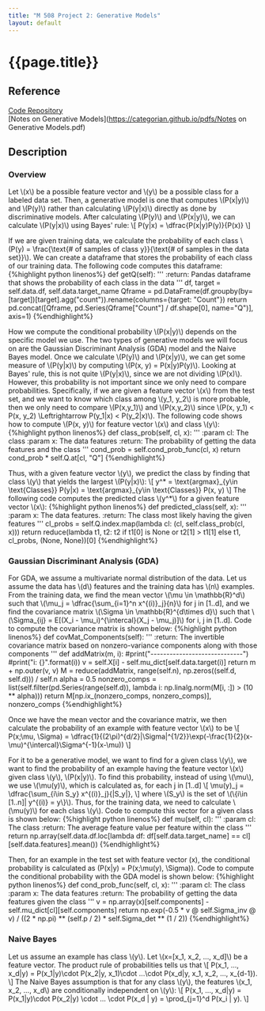 ```yaml
---
title: "M 508 Project 2: Generative Models"
layout: default
---
```

<h1>{{page.title}}</h1>

<h2>Reference</h2>

<a href = "https://github.com/CategorIAN/M508_HW2">Code Repository</a>\
[Notes on Generative Models](https://categorian.github.io/pdfs/Notes on Generative Models.pdf)

<h2>Description</h2>
<h3>Overview</h3>
<p>
Let \(x\) be a possible feature vector and \(y\) be a possible class for a labeled data set. Then, a generative model is one that computes \(P(x|y)\) and \(P(y)\) rather than calculating \(P(y|x)\) directly as done by discriminative models. After calculating \(P(y)\) and \(P(x|y)\), we can calculate \(P(y|x)\) using Bayes' rule:
\[
P(y|x) = \dfrac{P(x|y)P(y)}{P(x)}
\]
</p>

<p>
If we are given training data, we calculate the probability of each class \(P(y) = \frac{\text{# of samples of class y}}{\text{# of samples in the data set}}\). We can create a dataframe that stores the probability of each class of our training data. The following code computes this dataframe:
{%highlight python linenos%}
def getQ(self):
    '''
    :return: Pandas dataframe that shows the probability of each class in the data
    '''
    df, target = self.data.df, self.data.target_name
    Qframe = pd.DataFrame(df.groupby(by=[target])[target].agg("count")).rename(columns={target: "Count"})
    return pd.concat([Qframe, pd.Series(Qframe["Count"] / df.shape[0], name="Q")], axis=1)
{%endhighlight%}
</p>

<p>
How we compute the conditional probability \(P(x|y)\) depends on the specific model we use. The two types of generative models we will focus on are the Gaussian Discriminant Analysis (GDA) model and the Naive Bayes model. Once we calculate \(P(y)\) and \(P(x|y)\), we can get some measure of \(P(y|x)\) by computing \(P(x, y) = P(x|y)P(y)\). Looking at Bayes' rule, this is not quite \(P(y|x)\), since we are not dividing \(P(x)\). However, this probability is not important since we only need to compare probabilities. Specifically, if we are given a feature vector \(x\) from the test set, and we want to know which class among \(y_1, y_2\) is more probable, then we only need to compare \(P(x,y_1)\) and \(P(x,y_2)\) since \(P(x, y_1) < P(x, y_2) \Leftrightarrow P(y_1|x) < P(y_2|x)\). The following code shows how to compute \(P(x, y)\) for feature vector \(x\) and class \(y\):
{%highlight python linenos%}
def class_prob(self, cl, x):
    '''
    :param cl: The class
    :param x: The data features
    :return: The probability of getting the data features and the class
    '''
    cond_prob = self.cond_prob_func(cl, x)
    return cond_prob * self.Q.at[cl, "Q"]
{%endhighlight%}
</p>

<p>
Thus, with a given feature vector \(y\), we predict the class by finding that class \(y\) that yields the largest \(P(y|x)\):
\[
y^* = \text{argmax}_{y\in \text{Classes}} P(y|x) = \text{argmax}_{y\in \text{Classes}} P(x, y)
\]
The following code computes the predicted class \(y^*\) for a given feature vector \(x\):
{%highlight python linenos%}
def predicted_class(self, x):
    '''
    :param x: The data features.
    :return: The class most likely having the given features
    '''
    cl_probs = self.Q.index.map(lambda cl: (cl, self.class_prob(cl, x)))
    return reduce(lambda t1, t2: t2 if t1[0] is None or t2[1] > t1[1] else t1, cl_probs, (None, None))[0]
{%endhighlight%}
</p>
<h3>Gaussian Discriminant Analysis (GDA)</h3>
<p>
For GDA, we assume a multivariate normal distribution of the data. Let us assume the data has \(d\) features and the training data has \(n\) examples. From the training data, we find the mean vector \(\mu \in \mathbb{R}^d\) such that \(\mu_j = \dfrac{\sum_{i=1}^n x^{(i)}_j}{n}\) for j in [1..d], and we find the covariance matrix \(\Sigma \in \mathbb{R}^{d\times d}\) such that \(\Sigma_{ij} = E[(X_i - \mu_i)^{\intercal}(X_j - \mu_j)]\) for i, j in [1..d]. Code to compute the covariance matrix is shown below:
{%highlight python linenos%}
def covMat_Components(self):
    '''
    :return: The invertible covariance matrix based on nonzero-variance components along with those components
    '''
    def addMatrix(m, i):
        #print("-----------------------------")
        #print("i: {}".format(i))
        v = self.X[i] - self.mu_dict[self.data.target(i)]
        return m + np.outer(v, v)
    M = reduce(addMatrix, range(self.n), np.zeros((self.d, self.d))) / self.n
    alpha = 0.5
    nonzero_comps = list(self.filter(pd.Series(range(self.d)), lambda i: np.linalg.norm(M[i, :]) > (10 ** alpha)))
    return M[np.ix_(nonzero_comps, nonzero_comps)], nonzero_comps
{%endhighlight%}
</p>

<p>
Once we have the mean vector and the covariance matrix, we then calculate the probability of an example with feature vector \(x\) to be 
\[
    P(x;\mu, \Sigma) = \dfrac{1}{(2\pi)^{d/2}|\Sigma|^{1/2}}\exp(-\frac{1}{2}(x-\mu)^{\intercal}\Sigma^{-1}(x-\mu))
\]
</p>

<p>
For it to be a generative model, we want to find for a given class \(y\), we want to find the probability of an example having the feature vector \(x\) given class \(y\), \(P(x|y)\). To find this probability, instead of using \(\mu\), we use \(\mu(y)\), which is calculated as, for each j in [1..d] 
\[
\mu(y)_j = \dfrac{\sum_{i\in S_y} x^{(i)}_j}{|S_y|},
\]
where \(S_y\) is the set of \(\{i\in [1..n]| y^{(i)} = y\}\). Thus, for the training data, we need to calculate \(\mu(y)\) for each class \(y\). Code to compute this vector for a given class is shown below:
{%highlight python linenos%}
def mu(self, cl):
    '''
    :param cl: The class
    :return: The average feature value per feature within the class
    '''
    return np.array(self.data.df.loc[lambda df: df[self.data.target_name] == cl][self.data.features].mean())
{%endhighlight%}

Then, for an example in the test set with feature vector \(x\), the conditional probability is calculated as \(P(x|y) = P(x;\mu(y), \Sigma)\). Code to compute the conditional probability with the GDA model is shown below:
{%highlight python linenos%}
def cond_prob_func(self, cl, x):
    '''
    :param cl: The class
    :param x: The data features
    :return: The probability of getting the data features given the class
    '''
    v = np.array(x)[self.components] - self.mu_dict[cl][self.components]
    return np.exp(-0.5 * v @ self.Sigma_inv @ v) / ((2 * np.pi) ** (self.p / 2) * self.Sigma_det ** (1 / 2))
{%endhighlight%}
</p>

<h3>Naive Bayes</h3>
<p>
Let us assume an example has class \(y\). Let \(x=[x_1, x_2, ..., x_d]\) be a feature vector. The product rule of probabilities tells us that 
\[
P(x_1, ..., x_d|y) = P(x_1|y)\cdot P(x_2|y, x_1)\cdot ...\cdot P(x_d|y, x_1, x_2, ..., x_{d-1}).
\]
The Naive Bayes assumption is that for any class \(y\), the features \(x_1, x_2, ..., x_d\) are conditionally independent on \(y\):
\[
P(x_1, ..., x_d|y) = P(x_1|y)\cdot P(x_2|y) \cdot ... \cdot P(x_d | y) = \prod_{j=1}^d P(x_i | y).
\]
</p>


